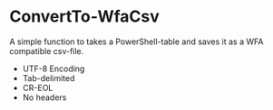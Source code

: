 # ConvertTo-WfaCsv
A simple function to takes a PowerShell-table and saves it as a WFA compatible csv-file.

* UTF-8 Encoding
* Tab-delimited
* CR-EOL
* No headers